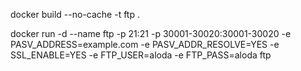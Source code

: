 docker build --no-cache -t ftp .

docker run -d --name ftp -p 21:21 -p 30001-30020:30001-30020 -e PASV_ADDRESS=example.com -e PASV_ADDR_RESOLVE=YES -e SSL_ENABLE=YES -e FTP_USER=aloda -e FTP_PASS=aloda  ftp
